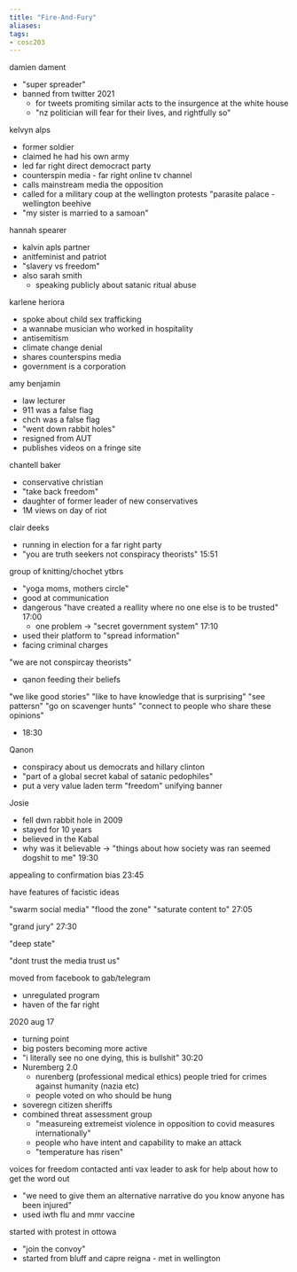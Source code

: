```yaml
---
title: "Fire-And-Fury"
aliases: 
tags: 
- cosc203
---
```



damien dament
- "super spreader"
- banned from twitter 2021
	- for tweets promiting similar acts to the insurgence at the white house
	- "nz politician will fear for their lives, and rightfully so"

kelvyn alps
- former soldier
- claimed he had his own army
- led far right direct democract party
- counterspin media - far right online tv channel
- calls mainstream media the opposition
- called for a military coup at the wellington protests "parasite palace - wellington beehive
- "my sister is married to a samoan"

hannah spearer
- kalvin apls partner
- anitfeminist and patriot
- "slavery vs freedom"
- also sarah smith
	- speaking publicly about satanic ritual abuse

karlene heriora
- spoke about child sex trafficking
- a wannabe musician who worked in hospitality
- antisemitism
- climate change denial
- shares counterspins media
- government is a corporation

amy benjamin
- law lecturer
- 911 was a false flag
- chch was a false flag
- "went down rabbit holes"
- resigned from AUT
- publishes videos on a fringe site

chantell baker
- conservative christian
- "take back freedom"
- daughter of former leader of new conservatives
- 1M views on day of riot

clair deeks
- running in election for a far right party
- "you are truth seekers not conspiracy theorists" 15:51

group of knitting/chochet ytbrs
- "yoga moms, mothers circle"
- good at communication
- dangerous "have created a reallity where no one else is to be trusted" 17:00
	- one problem -> "secret government system" 17:10
- used their platform to "spread information"
- facing criminal charges



"we are not conspircay theorists"
- qanon feeding their beliefs

"we like good stories"
"like to have knowledge that is surprising"
"see pattersn"
"go on scavenger hunts"
"connect to people who share these opinions"
- 18:30

Qanon
- conspiracy about us democrats and hillary clinton
- "part of a global secret kabal of satanic pedophiles"
- put a very value laden term "freedom" unifying banner


Josie
- fell dwn rabbit hole in 2009
- stayed for 10 years
- believed in the Kabal
- why was it believable -> "things about how society was ran seemed dogshit to me" 19:30


appealing to confirmation bias 23:45

have features of facistic ideas

"swarm social media" "flood the zone" "saturate content to" 27:05

"grand jury" 27:30

"deep state"


"dont trust the media trust us"

moved from facebook to gab/telegram 
- unregulated program 
- haven of the far right

2020 aug 17
- turning point
- big posters becoming more active
-  "i literally see no one dying, this is bullshit" 30:20
- Nuremberg 2.0 
	- nurenberg (professional medical ethics) people tried for crimes against humanity (nazia etc)
	- people voted on who should be hung
- soveregn citizen sheriffs
- combined threat assessment group
	- "measureing extremeist violence in opposition to covid measures internationally"
	- people who have intent and capability to make an attack
	- "temperature has risen"

voices for freedom contacted anti vax leader to ask for help about how to get the word out
- "we need to give them an alternative narrative do you know anyone has been injured"
- used iwth flu and mmr vaccine


started with protest in ottowa
- "join the convoy"
- started from bluff and capre reigna - met in wellington 